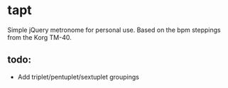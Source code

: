 # tapt

Simple jQuery metronome for personal use.
Based on the bpm steppings from the Korg TM-40.

## todo:
- Add triplet/pentuplet/sextuplet groupings
